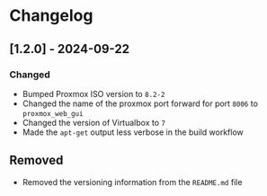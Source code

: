 # Changelog

## [1.2.0] - 2024-09-22

### Changed

- Bumped Proxmox ISO version to `8.2-2`
- Changed the name of the proxmox port forward for port `8006` to `proxmox_web_gui`
- Changed the version of Virtualbox to `7`
- Made the `apt-get` output less verbose in the build workflow

## Removed

- Removed the versioning information from the `README.md` file